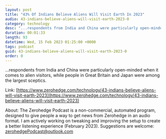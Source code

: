 ```yaml
---
layout: post
title: "43% Of Indians Believe Aliens Will Visit Earth In 2023"
audio: 43-indians-believe-aliens-will-visit-earth-2023-0
category: technology
desc: "...respondents from India and China were particularly open-minded when it comes to alien visitors, while people in Great Britain and Japan were among the largest sceptics."
duration: 00:01:33
length: 93
datetime: Wed, 15 Feb 2023 01:25:00 +0000
tags: podcast
guid: 43-indians-believe-aliens-will-visit-earth-2023-0
order: 0
---
```

...respondents from India and China were particularly open-minded when it comes to alien visitors, while people in Great Britain and Japan were among the largest sceptics.

Link: [https://www.zerohedge.com/technology/43-indians-believe-aliens-will-visit-earth-2023](https://www.zerohedge.com/technology/43-indians-believe-aliens-will-visit-earth-2023)

About: The Zerohedge Podcast is a non-commercial, automated program, designed to give people a way to get news from Zerohedge in an audio format.  I am actively working on tweaking and improving the setup to create a better listening experience (February 2023).  Suggestions are welcome: [zerohedgePodcast@outlook.com](mailto:zerohedgePodcast@outlook.com)